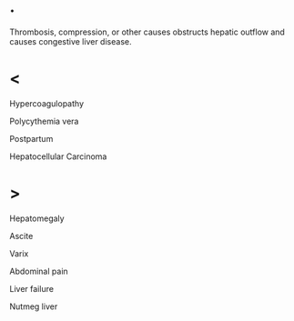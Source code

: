 # .

Thrombosis, compression, or other causes obstructs hepatic outflow and causes congestive liver disease.

# <

Hypercoagulopathy

Polycythemia vera

Postpartum

Hepatocellular Carcinoma

# >

Hepatomegaly

Ascite

Varix

Abdominal pain

Liver failure

Nutmeg liver
